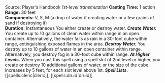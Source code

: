 Source: Player's Handbook
*1st-level transmutation*
**Casting Time:** 1 action  
**Range:** 30 feet  
**Components:** V, S, M (a drop of water if creating water or a few grains of sand if destroying it)  
**Duration:** Instantaneous
You either create or destroy water.
***Create Water.*** You create up to 10 gallons of clean water within range in an open container. Alternatively, the water falls as rain in a 30-foot cube within range, extinguishing exposed flames in the area.
***Destroy Water.*** You destroy up to 10 gallons of water in an open container within range. Alternatively, you destroy fog in a 30-foot cube within range.
***At Higher Levels.*** When you cast this spell using a spell slot of 2nd level or higher, you create or destroy 10 additional gallons of water, or the size of the cube increases by 5 feet, for each slot level above 1st.
***Spell Lists.*** [[spells:cleric|cleric]], [[spells:druid|druid]]